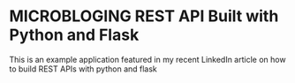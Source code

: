 # MICROBLOGING REST API Built with Python and Flask

This is an example application featured in my recent LinkedIn article on how to build 
REST APIs with python and flask 

